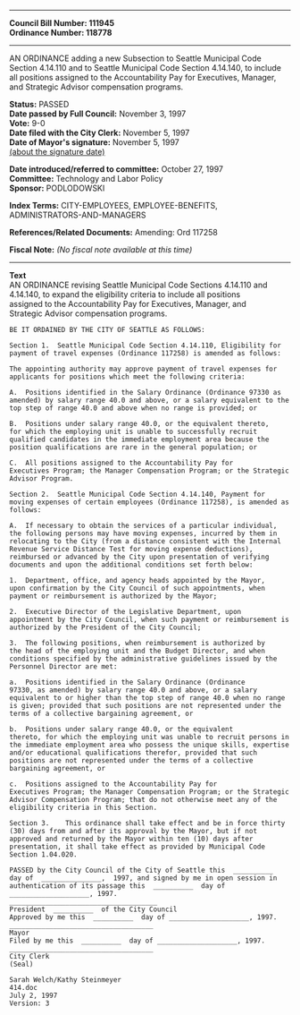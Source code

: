 * * * * *  
  
**Council Bill Number: [](#h0)[](#h2)111945**   
**Ordinance Number: 118778**  
  
* * * * *  
  
AN ORDINANCE adding a new Subsection to Seattle Municipal Code Section 4.14.110 and to Seattle Municipal Code Section 4.14.140, to include all positions assigned to the Accountability Pay for Executives, Manager, and Strategic Advisor compensation programs.  
  
**Status:** PASSED   
**Date passed by Full Council:** November 3, 1997   
**Vote:** 9-0   
**Date filed with the City Clerk:** November 5, 1997   
**Date of Mayor's signature:** November 5, 1997   
[(about the signature date)](/~public/approvaldate.htm)   
  
  
**Date introduced/referred to committee:** October 27, 1997   
**Committee:** Technology and Labor Policy   
**Sponsor:** PODLODOWSKI   
  
**Index Terms:** CITY-EMPLOYEES, EMPLOYEE-BENEFITS, ADMINISTRATORS-AND-MANAGERS  
  
**References/Related Documents:** Amending: Ord 117258  
  
**Fiscal Note:** *(No fiscal note available at this time)*  
  
* * * * *  
  
**Text**  
    AN ORDINANCE  revising Seattle Municipal Code Sections 4.14.110 and  
    4.14.140, to expand the eligibility criteria to include all positions  
    assigned to the Accountability Pay for Executives, Manager, and  
    Strategic Advisor compensation programs.  
  
    BE IT ORDAINED BY THE CITY OF SEATTLE AS FOLLOWS:  
  
    Section 1.  Seattle Municipal Code Section 4.14.110, Eligibility for  
    payment of travel expenses (Ordinance 117258) is amended as follows:  
  
    The appointing authority may approve payment of travel expenses for  
    applicants for positions which meet the following criteria:  
  
    A.  Positions identified in the Salary Ordinance (Ordinance 97330 as  
    amended) by salary range 40.0 and above, or a salary equivalent to the  
    top step of range 40.0 and above when no range is provided; or  
  
    B.  Positions under salary range 40.0, or the equivalent thereto,  
    for which the employing unit is unable to successfully recruit  
    qualified candidates in the immediate employment area because the  
    position qualifications are rare in the general population; or  
  
    C.  All positions assigned to the Accountability Pay for  
    Executives Program; the Manager Compensation Program; or the Strategic  
    Advisor Program.  
  
    Section 2.  Seattle Municipal Code Section 4.14.140, Payment for  
    moving expenses of certain employees (Ordinance 117258), is amended as  
    follows:  
  
    A.  If necessary to obtain the services of a particular individual,  
    the following persons may have moving expenses, incurred by them in  
    relocating to the City (from a distance consistent with the Internal  
    Revenue Service Distance Test for moving expense deductions),  
    reimbursed or advanced by the City upon presentation of verifying  
    documents and upon the additional conditions set forth below:  
  
    1.  Department, office, and agency heads appointed by the Mayor,  
    upon confirmation by the City Council of such appointments, when  
    payment or reimbursement is authorized by the Mayor;  
  
    2.  Executive Director of the Legislative Department, upon  
    appointment by the City Council, when such payment or reimbursement is  
    authorized by the President of the City Council;  
  
    3.  The following positions, when reimbursement is authorized by  
    the head of the employing unit and the Budget Director, and when  
    conditions specified by the administrative guidelines issued by the  
    Personnel Director are met:  
  
    a.  Positions identified in the Salary Ordinance (Ordinance  
    97330, as amended) by salary range 40.0 and above, or a salary  
    equivalent to or higher than the top step of range 40.0 when no range  
    is given; provided that such positions are not represented under the  
    terms of a collective bargaining agreement, or  
  
    b.  Positions under salary range 40.0, or the equivalent  
    thereto, for which the employing unit was unable to recruit persons in  
    the immediate employment area who possess the unique skills, expertise  
    and/or educational qualifications therefor, provided that such  
    positions are not represented under the terms of a collective  
    bargaining agreement, or  
  
    c.  Positions assigned to the Accountability Pay for  
    Executives Program; the Manager Compensation Program; or the Strategic  
    Advisor Compensation Program; that do not otherwise meet any of the  
    eligibility criteria in this Section.  
  
    Section 3.    This ordinance shall take effect and be in force thirty  
    (30) days from and after its approval by the Mayor, but if not  
    approved and returned by the Mayor within ten (10) days after  
    presentation, it shall take effect as provided by Municipal Code  
    Section 1.04.020.  
  
    PASSED by the City Council of the City of Seattle this  __________  
    day of  _______________,  1997, and signed by me in open session in  
    authentication of its passage this  __________  day of  
    ____________________, 1997.  
    _____________________________________  
    President  __________  of the City Council  
    Approved by me this  __________  day of ____________________, 1997.  
    ____________________________________  
    Mayor  
    Filed by me this  __________  day of ____________________, 1997.  
    ____________________________________  
    City Clerk  
    (Seal)  
  
    Sarah Welch/Kathy Steinmeyer  
    414.doc  
    July 2, 1997  
    Version: 3  

